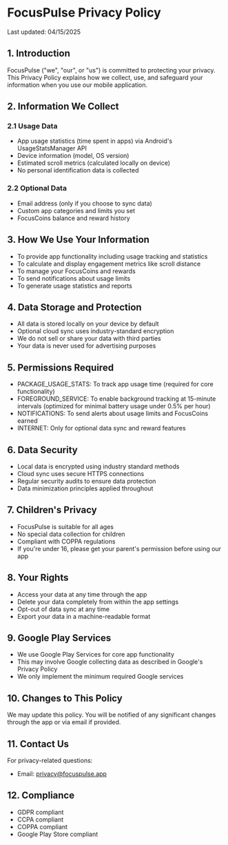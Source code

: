 
# FocusPulse Privacy Policy

Last updated: 04/15/2025

## 1. Introduction

FocusPulse ("we", "our", or "us") is committed to protecting your privacy. This Privacy Policy explains how we collect, use, and safeguard your information when you use our mobile application.

## 2. Information We Collect

### 2.1 Usage Data
- App usage statistics (time spent in apps) via Android's UsageStatsManager API
- Device information (model, OS version)
- Estimated scroll metrics (calculated locally on device)
- No personal identification data is collected

### 2.2 Optional Data
- Email address (only if you choose to sync data)
- Custom app categories and limits you set
- FocusCoins balance and reward history

## 3. How We Use Your Information

- To provide app functionality including usage tracking and statistics
- To calculate and display engagement metrics like scroll distance
- To manage your FocusCoins and rewards
- To send notifications about usage limits
- To generate usage statistics and reports

## 4. Data Storage and Protection

- All data is stored locally on your device by default
- Optional cloud sync uses industry-standard encryption
- We do not sell or share your data with third parties
- Your data is never used for advertising purposes

## 5. Permissions Required

- PACKAGE_USAGE_STATS: To track app usage time (required for core functionality)
- FOREGROUND_SERVICE: To enable background tracking at 15-minute intervals (optimized for minimal battery usage under 0.5% per hour)
- NOTIFICATIONS: To send alerts about usage limits and FocusCoins earned
- INTERNET: Only for optional data sync and reward features

## 6. Data Security

- Local data is encrypted using industry standard methods
- Cloud sync uses secure HTTPS connections
- Regular security audits to ensure data protection
- Data minimization principles applied throughout

## 7. Children's Privacy

- FocusPulse is suitable for all ages
- No special data collection for children
- Compliant with COPPA regulations
- If you're under 16, please get your parent's permission before using our app

## 8. Your Rights

- Access your data at any time through the app
- Delete your data completely from within the app settings
- Opt-out of data sync at any time
- Export your data in a machine-readable format

## 9. Google Play Services

- We use Google Play Services for core app functionality
- This may involve Google collecting data as described in Google's Privacy Policy
- We only implement the minimum required Google services

## 10. Changes to This Policy

We may update this policy. You will be notified of any significant changes through the app or via email if provided.

## 11. Contact Us

For privacy-related questions:
- Email: privacy@focuspulse.app

## 12. Compliance

- GDPR compliant
- CCPA compliant
- COPPA compliant
- Google Play Store compliant
